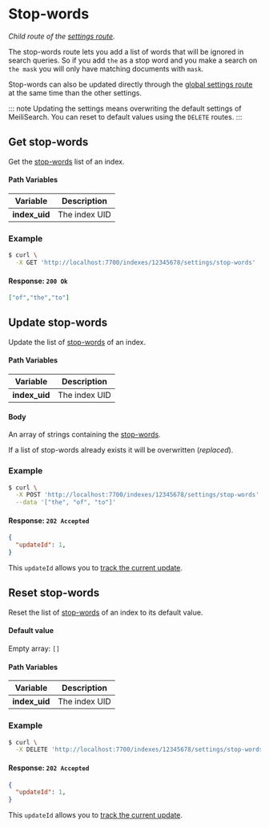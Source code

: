 # Stop-words

_Child route of the [settings route](/references/settings.md)._

The stop-words route lets you add a list of words that will be ignored in search queries. So if you add `the` as a stop word and you make a search on `the mask` you will only have matching documents with `mask`.

Stop-words can also be updated directly through the [global settings route](/references/settings.md#update-settings) at the same time than the other settings.

::: note
Updating the settings means overwriting the default settings of MeiliSearch. You can reset to default values using the `DELETE` routes.
:::

## Get stop-words

<RouteHighlighter method="GET" route="/indexes/:index_uid/settings/stop-words" />

Get the [stop-words](/guides/advanced_guides/stop_words.md) list of an index.

#### Path Variables

| Variable          | Description           |
|-------------------|-----------------------|
| **index_uid**     | The index UID         |

### Example

```bash
$ curl \
  -X GET 'http://localhost:7700/indexes/12345678/settings/stop-words'
```

#### Response: `200 Ok`

```json
["of","the","to"]
```

## Update stop-words

<RouteHighlighter method="POST" route="/indexes/:index_uid/settings/stop-words" />

Update the list of [stop-words](/guides/advanced_guides/stop_words.md) of an index.

#### Path Variables

| Variable          | Description           |
|-------------------|-----------------------|
| **index_uid**     | The index UID         |

#### Body

An array of strings containing the [stop-words](/guides/advanced_guides/stop_words.md).

If a list of stop-words already exists it will be overwritten (*replaced*).

### Example

```bash
$ curl \
  -X POST 'http://localhost:7700/indexes/12345678/settings/stop-words' \
  --data '["the", "of", "to"]'
```

#### Response: `202 Accepted`

```json
{
  "updateId": 1,
}
```
This `updateId` allows you to [track the current update](/references/updates.md).

## Reset stop-words

<RouteHighlighter method="DELETE" route="/indexes/:index_uid/settings/stop-words" />

Reset the list of [stop-words](/guides/advanced_guides/stop_words.md) of an index to its default value.

#### Default value

Empty array: `[]`

#### Path Variables

| Variable          | Description           |
|-------------------|-----------------------|
| **index_uid**     | The index UID         |

### Example

```bash
$ curl \
  -X DELETE 'http://localhost:7700/indexes/12345678/settings/stop-words' \
```

#### Response: `202 Accepted`

```json
{
  "updateId": 1,
}
```
This `updateId` allows you to [track the current update](/references/updates.md).
